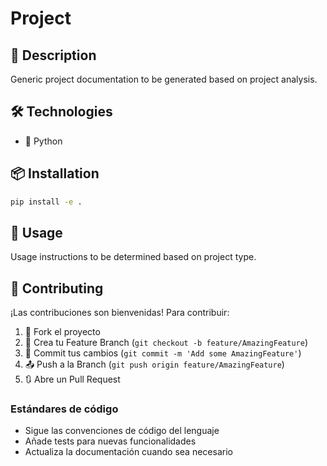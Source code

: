 # Project



## 📝 Description

Generic project documentation to be generated based on project analysis.

## 🛠️ Technologies

- 🐍 Python

## 📦 Installation

```bash
pip install -e .
```

## 🎯 Usage

Usage instructions to be determined based on project type.



## 🤝 Contributing

¡Las contribuciones son bienvenidas! Para contribuir:

1. 🍴 Fork el proyecto
2. 🌟 Crea tu Feature Branch (`git checkout -b feature/AmazingFeature`)
3. 📝 Commit tus cambios (`git commit -m 'Add some AmazingFeature'`)
4. 📤 Push a la Branch (`git push origin feature/AmazingFeature`)
5. 🔃 Abre un Pull Request

### Estándares de código
- Sigue las convenciones de código del lenguaje
- Añade tests para nuevas funcionalidades
- Actualiza la documentación cuando sea necesario
